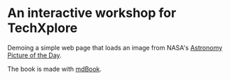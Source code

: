 # An interactive workshop for TechXplore

Demoing a simple web page that loads an image from NASA's [Astronomy Picture of the Day](https://api.nasa.gov/).

The book is made with [mdBook](https://github.com/rust-lang-nursery/mdBook).

